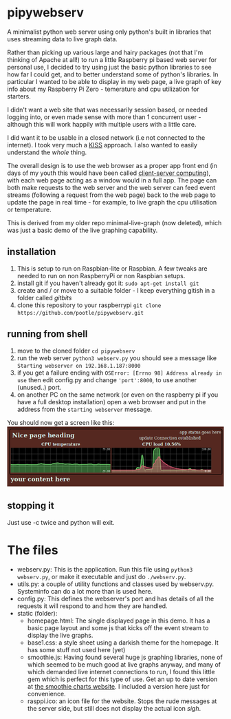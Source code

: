 # pipywebserv
A minimalist python web server using only python's built in libraries that uses streaming data to live graph data.

Rather than picking up various large and hairy packages (not that I'm thinking of Apache at all!) to run a little Raspberry pi based web server for personal use, I decided to try using just the basic python libraries to see how far I could get, and to better understand some of python's libraries. In particular I wanted to be able to display in my web page, a live graph of key info about my Raspberry Pi Zero - temerature and cpu utilization for starters.

I didn't want a web site that was necessarily session based, or needed logging into, or even made sense with more than 1 concurrent user - although this will work happily with multiple users with a little care.

I did want it to be usable in a closed network (i.e not connected to the internet). I took very much a [KISS](https://en.wikipedia.org/wiki/KISS_principle) approach. I also wanted to easily understand the *whole* thing.

The overall design is to use the web browser as a proper app front end (in days of my youth this would have been called [client-server computing](https://en.wikipedia.org/wiki/Client%E2%80%93server_model)), with each web page acting as a window would in a full app. The page can both make requests to the web server and the web server can feed event streams (following a request from the web page) back to the web page to update the page in real time - for example, to live graph the cpu utilisation or temperature.

This is derived from my older repo minimal-live-graph (now deleted), which was just a basic demo of the live graphing capability.

## installation
1. This is setup to run on Raspbian-lite or Raspbian. A few tweaks are needed to run on non RaspberryPi or non Raspbian setups.
2. install git if you haven't already got it: `sudo apt-get install git`
3. create and / or move to a suitable folder - I keep everything gitish in a folder called *gitbits*
4. clone this repository to your raspberrypi `git clone https://github.com/pootle/pipywebserv.git`
## running from shell
1. move to the cloned folder `cd pipywebserv`
2. run the web server `python3 webserv.py` you should see a message like `Starting webserver on 192.168.1.187:8000`
3. if you get a failure ending with `OSError: [Errno 98] Address already in use` then edit config.py and change `'port':8000`, to use another (unused..) port.
4. on another PC on the same network (or even on the raspberry pi if you have a full desktop installation) open a web browser and put in the address from the `starting webserver` message.

You should now get a screen like this:
![alt text](https://github.com/pootle/pipywebserv/blob/master/rpi%20live%20graph.png "web page image")
## stopping it
Just use <ctrl>-c twice and python will exit.

# The files
+ webserv.py: This is the application. Run this file using `python3 webserv.py`, or make it executable and just do `./webserv.py`.
+ utils.py: a couple of utility functions and classes used by webserv.py. Systeminfo can do a lot more than is used here.
+ config.py: This defines the webserver's port and has details of all the requests it will respond to and how they are handled.
+ static (folder):
  + homepage.html: The single displayed page in this demo. It has a basic page layout and some js that kicks off the event stream to display the live graphs.
  + base1.css: a style sheet using a darkish theme for the homepage. It has some stuff not used here (yet)
  + smoothie.js: Having found several huge js graphing libraries, none of which seemed to be much good at live graphs anyway, and many of which demanded live internet connections to run, I found this little gem which is perfect for this type of use. Get an up to date version at [the smoothie charts website](http://smoothiecharts.org/). I included a version here just for convenience.
  + rasppi.ico: an icon file for the website. Stops the rude messages at the server side, but still does not display the actual icon *sigh*.
